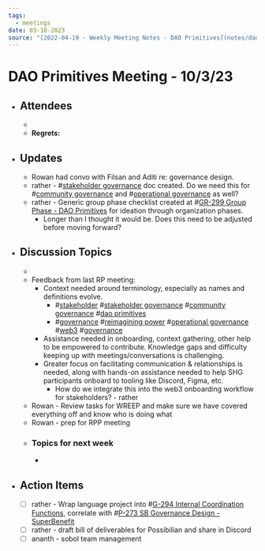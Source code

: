 ```yaml
---
tags:
  - meetings
date: 03-10-2023
source: "[2022-04-19 - Weekly Meeting Notes - DAO Primitives](notes/dao-primitives/primitives-archive/primitives-docs/2022-04-19%20-%20Weekly%20Meeting%20Notes%20-%20DAO%20Primitives.md)"
---
```


# DAO Primitives Meeting - **10/3/23**

- ## Attendees
	-  
	- **Regrets:** 
- ## **Updates**
	- Rowan had convo with Filsan and Aditi re: governance design. 
	- rather - #[stakeholder governance](notes/archive/clarity/Tags/stakeholder%20governance.md) doc created. Do we need this for #[community governance](notes/archive/clarity/Tags/community%20governance.md) and #[operational governance](notes/archive/clarity/Tags/operational%20governance.md) as well?
	- rather - Generic group phase checklist created at #[GR-299 Group Phase - DAO Primitives](GR-299%20Group%20Phase%20-%20DAO%20Primitives) for ideation through organization phases.
		- Longer than I thought it would be. Does this need to be adjusted before moving forward?
- ## Discussion Topics
	- 
	- Feedback from last RP meeting:
		- Context needed around terminology, especially as names and definitions evolve. 
			- #[stakeholder](notes/archive/clarity/Tags/stakeholder.md) #[stakeholder governance](notes/archive/clarity/Tags/stakeholder%20governance.md) #[community governance](notes/archive/clarity/Tags/community%20governance.md)  #[dao primitives](notes/archive/clarity/Tags/dao%20primitives.md) 
			- #[governance](tags/governance.md) #[reimagining power](notes/archive/clarity/Tags/reimagining%20power.md) #[operational governance](notes/archive/clarity/Tags/operational%20governance.md) #[web3](notes/archive/clarity/Tags/web3.md) #[governance](tags/governance.md) 
		- Assistance needed in onboarding, context gathering, other help to be empowered to contribute. Knowledge gaps and difficulty keeping up with meetings/conversations is challenging.
		- Greater focus on facilitating communication & relationships is needed, along with hands-on assistance needed to help SHG participants onboard to tooling like Discord, Figma, etc. 
			- How do we integrate this into the web3 onboarding workflow for stakeholders? - rather
	- Rowan - Review tasks for WREEP and make sure we have covered everything off and know who is doing what
	- Rowan - prep for RPP meeting
	- ### Topics for next week
		- 
- ## Action Items
	- [ ] rather - Wrap language project into #[G-294 Internal Coordination Functions](G-294%20Internal%20Coordination%20Functions), correlate with #[P-273 SB Governance Design - SuperBenefit](P-273%20SB%20Governance%20Design%20-%20SuperBenefit)
	- [ ]   rather - draft bill of deliverables for Possibilian and share in Discord
	- [ ]  ananth - sobol team management